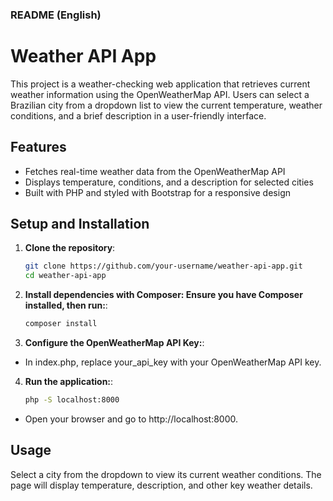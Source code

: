 ### README (English)

# Weather API App

This project is a weather-checking web application that retrieves current weather information using the OpenWeatherMap API. Users can select a Brazilian city from a dropdown list to view the current temperature, weather conditions, and a brief description in a user-friendly interface.

## Features
- Fetches real-time weather data from the OpenWeatherMap API
- Displays temperature, conditions, and a description for selected cities
- Built with PHP and styled with Bootstrap for a responsive design

## Setup and Installation

1. **Clone the repository**:
   ```bash
   git clone https://github.com/your-username/weather-api-app.git
   cd weather-api-app

2. **Install dependencies with Composer: Ensure you have Composer installed, then run:**:
   ```bash
   composer install

3. **Configure the OpenWeatherMap API Key:**:
- In index.php, replace your_api_key with your OpenWeatherMap API key.

4. **Run the application:**:
   ```bash
   php -S localhost:8000

- Open your browser and go to http://localhost:8000.


## Usage

Select a city from the dropdown to view its current weather conditions. The page will display temperature, description, and other key weather details.
